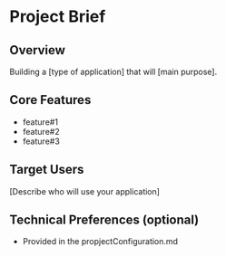 # Project Brief

## Overview

Building a [type of application] that will [main purpose].

## Core Features

- feature#1
- feature#2
- feature#3

## Target Users

[Describe who will use your application]

## Technical Preferences (optional)

- Provided in the propjectConfiguration.md